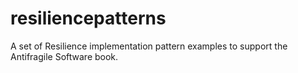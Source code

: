 # resiliencepatterns
A set of Resilience implementation pattern examples to support the Antifragile Software book.

